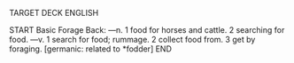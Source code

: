 TARGET DECK
ENGLISH

START
Basic
Forage
Back: —n. 1 food for horses and cattle. 2 searching for food. —v. 1 search for food; rummage. 2 collect food from. 3 get by foraging. [germanic: related to *fodder]
END
